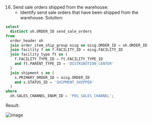 16. Send sale orders shipped from the warehouse:
    * Identify send sale orders that have been shipped from the warehouse.
Solution:
```sql
select 
  distinct oh.ORDER_ID send_sale_orders 
from 
  order_header oh 
  join order_item_ship_group oisg on oisg.ORDER_ID = oh.ORDER_ID 
  join facility f on f.FACILITY_ID = oisg.FACILITY_ID 
  join facility_type ft on (
    f.FACILITY_TYPE_ID = ft.FACILITY_TYPE_ID 
    and ft.PARENT_TYPE_ID = 'DISTRIBUTION_CENTER'
  ) 
  join shipment s on (
    s.PRIMARY_ORDER_ID = oisg.ORDER_ID 
    and s.STATUS_ID = 'SHIPMENT_SHIPPED'
  ) 
where 
  oh.SALES_CHANNEL_ENUM_ID = 'POS_SALES_CHANNEL';

```

Result:

![image](https://github.com/Nishtha-Jain-1119/Training-Assignment/assets/127538617/ab26055f-9e97-413c-b8b0-9c9bf1e25d0f)
